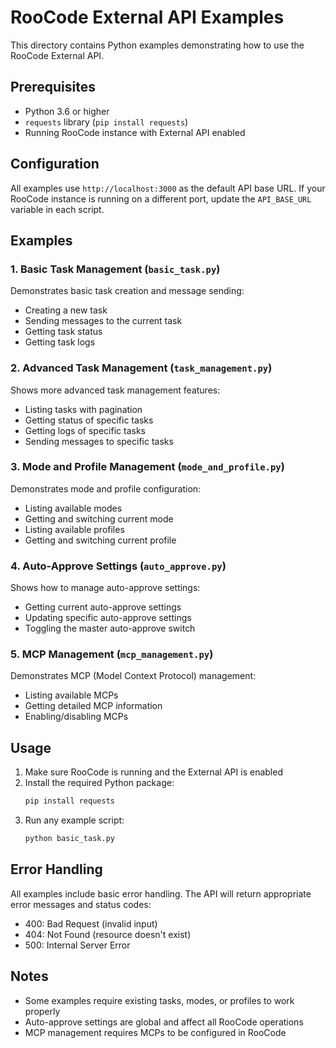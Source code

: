 # RooCode External API Examples

This directory contains Python examples demonstrating how to use the RooCode External API.

## Prerequisites

- Python 3.6 or higher
- `requests` library (`pip install requests`)
- Running RooCode instance with External API enabled

## Configuration

All examples use `http://localhost:3000` as the default API base URL. If your RooCode instance is running on a different port, update the `API_BASE_URL` variable in each script.

## Examples

### 1. Basic Task Management (`basic_task.py`)

Demonstrates basic task creation and message sending:

- Creating a new task
- Sending messages to the current task
- Getting task status
- Getting task logs

### 2. Advanced Task Management (`task_management.py`)

Shows more advanced task management features:

- Listing tasks with pagination
- Getting status of specific tasks
- Getting logs of specific tasks
- Sending messages to specific tasks

### 3. Mode and Profile Management (`mode_and_profile.py`)

Demonstrates mode and profile configuration:

- Listing available modes
- Getting and switching current mode
- Listing available profiles
- Getting and switching current profile

### 4. Auto-Approve Settings (`auto_approve.py`)

Shows how to manage auto-approve settings:

- Getting current auto-approve settings
- Updating specific auto-approve settings
- Toggling the master auto-approve switch

### 5. MCP Management (`mcp_management.py`)

Demonstrates MCP (Model Context Protocol) management:

- Listing available MCPs
- Getting detailed MCP information
- Enabling/disabling MCPs

## Usage

1. Make sure RooCode is running and the External API is enabled
2. Install the required Python package:
    ```bash
    pip install requests
    ```
3. Run any example script:
    ```bash
    python basic_task.py
    ```

## Error Handling

All examples include basic error handling. The API will return appropriate error messages and status codes:

- 400: Bad Request (invalid input)
- 404: Not Found (resource doesn't exist)
- 500: Internal Server Error

## Notes

- Some examples require existing tasks, modes, or profiles to work properly
- Auto-approve settings are global and affect all RooCode operations
- MCP management requires MCPs to be configured in RooCode
